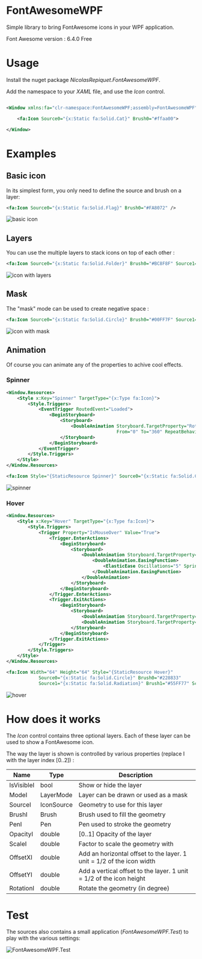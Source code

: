 # FontAwesomeWPF

Simple library to bring FontAwesome icons in your WPF application.

Font Awesome version : 6.4.0 Free

# Usage

Install the nuget package _NicolasRepiquet.FontAwesomeWPF_.

Add the namespace to your _XAML_ file, and use the _Icon_ control.


````xml

<Window xmlns:fa="clr-namespace:FontAwesomeWPF;assembly=FontAwesomeWPF"/>

    <fa:Icon Source0="{x:Static fa:Solid.Cat}" Brush0="#ffaa00">

</Window>
````

# Examples

## Basic icon

In its simplest form, you only need to define the source and brush on a layer:

````xml
<fa:Icon Source0="{x:Static fa:Solid.Flag}" Brush0="#FA8072" />
````

![basic icon](Doc/icon_00.png)


## Layers

You can use the multiple layers to stack icons on top of each other :

````xml
<fa:Icon Source0="{x:Static fa:Solid.Folder}" Brush0="#BC8F8F" Source1="{x:Static fa:Solid.Bolt}" Brush1="#FFD700" Scale1="0.6" OffsetY1="0.1" />
````

![icon with layers](Doc/icon_01.png)


## Mask

The "mask" mode can be used to create negative space :

````xml
<fa:Icon Source0="{x:Static fa:Solid.Circle}" Brush0="#00FF7F" Source1="{x:Static fa:Solid.Star}" Mode1="Mask" Scale1="0.7" />
````

![icon with mask](Doc/icon_02.png)


## Animation

Of course you can animate any of the properties to achive cool effects.

### Spinner

````xml
<Window.Resources>
    <Style x:Key="Spinner" TargetType="{x:Type fa:Icon}">
        <Style.Triggers>
            <EventTrigger RoutedEvent="Loaded">
                <BeginStoryboard>
                    <Storyboard>
                        <DoubleAnimation Storyboard.TargetProperty="Rotation0"
                                         From="0" To="360" RepeatBehavior="Forever"/>
                    </Storyboard>
                </BeginStoryboard>
            </EventTrigger>
        </Style.Triggers>
    </Style>
</Window.Resources>

<fa:Icon Style="{StaticResource Spinner}" Source0="{x:Static fa:Solid.CircleNotch}" Brush0="#FF5577"/>
````

![spinner](Doc/spinner.gif)


### Hover

````xml
<Window.Resources>
    <Style x:Key="Hover" TargetType="{x:Type fa:Icon}">
        <Style.Triggers>
            <Trigger Property="IsMouseOver" Value="True">
                <Trigger.EnterActions>
                    <BeginStoryboard>
                        <Storyboard>
                            <DoubleAnimation Storyboard.TargetProperty="Scale1" From="0.8" To="2" Duration="0:0:0.500">
                                <DoubleAnimation.EasingFunction>
                                    <ElasticEase Oscillations="5" Springiness="0.5"/>
                                </DoubleAnimation.EasingFunction>
                            </DoubleAnimation>
                        </Storyboard>
                    </BeginStoryboard>                                                
                </Trigger.EnterActions>
                <Trigger.ExitActions>
                    <BeginStoryboard>
                        <Storyboard>
                            <DoubleAnimation Storyboard.TargetProperty="Scale1" To="0.8" Duration="0:0:0.200"/>
                            <DoubleAnimation Storyboard.TargetProperty="Rotation1" From="0" To="360" Duration="0:0:0.500"/>
                        </Storyboard>
                    </BeginStoryboard>                                                
                </Trigger.ExitActions>
            </Trigger>
        </Style.Triggers>
    </Style>
</Window.Resources>

<fa:Icon Width="64" Height="64" Style="{StaticResource Hover}" 
            Source0="{x:Static fa:Solid.Circle}" Brush0="#228833"
            Source1="{x:Static fa:Solid.Radiation}" Brush1="#55FF77" Scale1="0.8"/>
````

![hover](Doc/hover.gif)

# How does it works

The _Icon_ control contains three optional layers. Each of these layer can be used to show a FontAwesome icon.

The way the layer is shown is controlled by various properties (replace I with the layer index [0..2]) :

| Name       | Type       | Description                          |
|------------|------------|--------------------------------------|
| IsVisibleI  | bool       | Show or hide the layer               |
| ModeI       | LayerMode  | Layer can be drawn or used as a mask |
| SourceI     | IconSource | Geometry to use for this layer       |
| BrushI      | Brush      | Brush used to fill the geometry      |
| PenI        | Pen        | Pen used to stroke the geometry      |
| OpacityI    | double     | [0..1] Opacity of the layer          |
| ScaleI      | double     | Factor to scale the geometry with    |
| OffsetXI    | double     | Add an horizontal offset to the layer. 1 unit = 1/2 of the icon width |
| OffsetYI    | double     | Add a vertical offset to the layer. 1 unit = 1/2 of the icon height   |
| RotationI   | double     | Rotate the geometry (in degree) |


# Test

The sources also contains a small application (_FontAwesomeWPF.Test_) to play with the various settings:

![FontAwesomeWPF.Test](Doc/test_application.png)